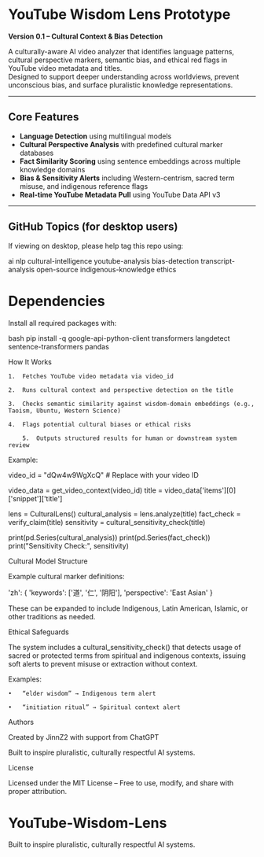 #  YouTube Wisdom Lens Prototype

**Version 0.1 – Cultural Context & Bias Detection**

A culturally-aware AI video analyzer that identifies language patterns, cultural perspective markers, semantic bias, and ethical red flags in YouTube video metadata and titles.  
Designed to support deeper understanding across worldviews, prevent unconscious bias, and surface pluralistic knowledge representations.

---

##  Core Features

- **Language Detection** using multilingual models
- **Cultural Perspective Analysis** with predefined cultural marker databases
- **Fact Similarity Scoring** using sentence embeddings across multiple knowledge domains
- **Bias & Sensitivity Alerts** including Western-centrism, sacred term misuse, and indigenous reference flags
- **Real-time YouTube Metadata Pull** using YouTube Data API v3

---

## GitHub Topics (for desktop users)

If viewing on desktop, please help tag this repo using:

ai
nlp
cultural-intelligence
youtube-analysis
bias-detection
transcript-analysis
open-source
indigenous-knowledge
ethics


# Dependencies

Install all required packages with:


bash
pip install -q google-api-python-client transformers langdetect sentence-transformers pandas




How It Works


	1.	Fetches YouTube video metadata via video_id
 
	2.	Runs cultural context and perspective detection on the title
 
	3.	Checks semantic similarity against wisdom-domain embeddings (e.g., Taoism, Ubuntu, Western Science)
 
	4.	Flags potential cultural biases or ethical risks
	
        5.	Outputs structured results for human or downstream system review



Example:

video_id = "dQw4w9WgXcQ"  # Replace with your video ID


video_data = get_video_context(video_id)
title = video_data['items'][0]['snippet']['title']


lens = CulturalLens()
cultural_analysis = lens.analyze(title)
fact_check = verify_claim(title)
sensitivity = cultural_sensitivity_check(title)


print(pd.Series(cultural_analysis))
print(pd.Series(fact_check))
print("Sensitivity Check:", sensitivity)



Cultural Model Structure


Example cultural marker definitions:


'zh': {
  'keywords': ['道', '仁', '阴阳'],
  'perspective': 'East Asian'
}


These can be expanded to include Indigenous, Latin American, Islamic, or other traditions as needed.



Ethical Safeguards


The system includes a cultural_sensitivity_check() that detects usage of sacred or protected terms from spiritual and indigenous contexts, issuing soft alerts to prevent misuse or extraction without context.



Examples:

	•	“elder wisdom” → Indigenous term alert
 
	•	“initiation ritual” → Spiritual context alert
 


Authors


Created by JinnZ2 with support from ChatGPT

Built to inspire pluralistic, culturally respectful AI systems.




 License
 

Licensed under the MIT License – Free to use, modify, and share with proper attribution.


# YouTube-Wisdom-Lens


Built to inspire pluralistic, culturally respectful AI systems.
